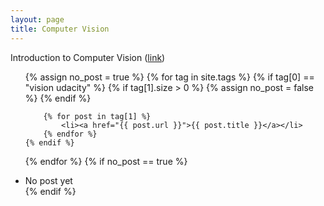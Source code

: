 ```yaml
---
layout: page
title: Computer Vision
---
```


Introduction to Computer Vision ([link](https://www.udacity.com/course/introduction-to-computer-vision--ud810))
        
<ul>
{% assign no_post = true %}
{% for tag in site.tags %}
    {% if tag[0] == "vision udacity" %}
        {% if tag[1].size > 0 %}
            {% assign no_post = false %}
        {% endif %}

        {% for post in tag[1] %}
            <li><a href="{{ post.url }}">{{ post.title }}</a></li>
        {% endfor %}
    {% endif %}
{% endfor %}
{% if no_post == true %}
    <li>No post yet</li>
{% endif %}
</ul>
